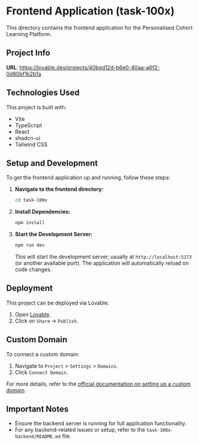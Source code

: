 # Frontend Application (task-100x)

This directory contains the frontend application for the Personalised Cohort Learning Platform.

## Project Info

**URL**: https://lovable.dev/projects/40bed12d-b6e0-40aa-a6f2-0d80bf1b2b1a

## Technologies Used

This project is built with:

- Vite
- TypeScript
- React
- shadcn-ui
- Tailwind CSS

## Setup and Development

To get the frontend application up and running, follow these steps:

1.  **Navigate to the frontend directory:**

    ```sh
    cd task-100x
    ```

2.  **Install Dependencies:**

    ```sh
    npm install
    ```

3.  **Start the Development Server:**

    ```sh
    npm run dev
    ```

    This will start the development server, usually at `http://localhost:5173` (or another available port). The application will automatically reload on code changes.

## Deployment

This project can be deployed via Lovable:

1.  Open [Lovable](https://lovable.dev/projects/40bed12d-b6e0-40aa-a6f2-0d80bf1b2b1a).
2.  Click on `Share` -> `Publish`.

## Custom Domain

To connect a custom domain:

1.  Navigate to `Project` > `Settings` > `Domains`.
2.  Click `Connect Domain`.

For more details, refer to the [official documentation on setting up a custom domain](https://docs.lovable.dev/tips-tricks/custom-domain#step-by-step-guide).

## Important Notes

-   Ensure the backend server is running for full application functionality.
-   For any backend-related issues or setup, refer to the `task-100x-backend/README.md` file.
